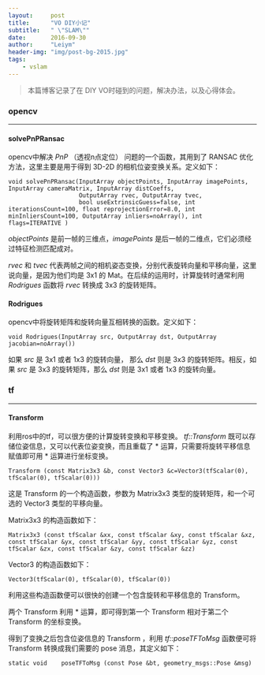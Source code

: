 ```yaml
---
layout:     post
title:      "VO DIY小记"
subtitle:   " \"SLAM\""
date:       2016-09-30
author:     "Leiym"
header-img: "img/post-bg-2015.jpg"
tags:
    - vslam
---
```


> 本篇博客记录了在 DIY VO时碰到的问题，解决办法，以及心得体会。

### opencv

---

#### solvePnPRansac

opencv中解决 *PnP* （透视n点定位） 问题的一个函数，其用到了 RANSAC 优化方法，这里主要是用于得到 3D-2D 的相机位姿变换关系。定义如下：

```
void solvePnPRansac(InputArray objectPoints, InputArray imagePoints, InputArray cameraMatrix, InputArray distCoeffs,
                    OutputArray rvec, OutputArray tvec,
                    bool useExtrinsicGuess=false, int iterationsCount=100, float reprojectionError=8.0, int minInliersCount=100, OutputArray inliers=noArray(), int flags=ITERATIVE )
```

*objectPoints* 是前一帧的三维点，*imagePoints* 是后一帧的二维点，它们必须经过特征检测匹配成对。

*rvec* 和 *tvec* 代表两帧之间的相机姿态变换，分别代表旋转向量和平移向量，这里说向量，是因为他们均是 3x1 的 Mat。在后续的运用时，计算旋转时通常利用 *Rodrigues* 函数将 *rvec* 转换成 3x3 的旋转矩阵。

#### Rodrigues

opencv中将旋转矩阵和旋转向量互相转换的函数。定义如下：

`void Rodrigues(InputArray src, OutputArray dst, OutputArray jacobian=noArray())`

如果 *src* 是 3x1 或者 1x3 的旋转向量， 那么 *dst* 则是 3x3 的旋转矩阵。相反，如果 *src* 是 3x3 的旋转矩阵，那么 *dst* 则是 3x1 或者 1x3 的旋转向量。

### tf

---

#### Transform

利用ros中的tf，可以很方便的计算旋转变换和平移变换。 *tf::Transform* 既可以存储位姿信息，又可以代表位姿变换，而且重载了 * 运算，只需要将旋转平移信息赋值即可用 \* 运算进行坐标变换。

`Transform (const Matrix3x3 &b, const Vector3 &c=Vector3(tfScalar(0), tfScalar(0), tfScalar(0)))`

这是 Transform 的一个构造函数，参数为 Matrix3x3 类型的旋转矩阵，和一个可选的 Vector3 类型的平移向量。

Matrix3x3 的构造函数如下：

`Matrix3x3 (const tfScalar &xx, const tfScalar &xy, const tfScalar &xz, const tfScalar &yx, const tfScalar &yy, const tfScalar &yz, const tfScalar &zx, const tfScalar &zy, const tfScalar &zz)`

Vector3 的构造函数如下：

`Vector3(tfScalar(0), tfScalar(0), tfScalar(0))`

利用这些构造函数便可以很快的创建一个包含旋转和平移信息的 Transform。

两个 Transform 利用 \* 运算，即可得到第一个 Transform 相对于第二个 Transform 的坐标变换。

得到了变换之后包含位姿信息的 Transform ，利用 *tf::poseTFToMsg* 函数便可将 Transform 转换成我们需要的 pose 消息，其定义如下：

`static void 	poseTFToMsg (const Pose &bt, geometry_msgs::Pose &msg)`
